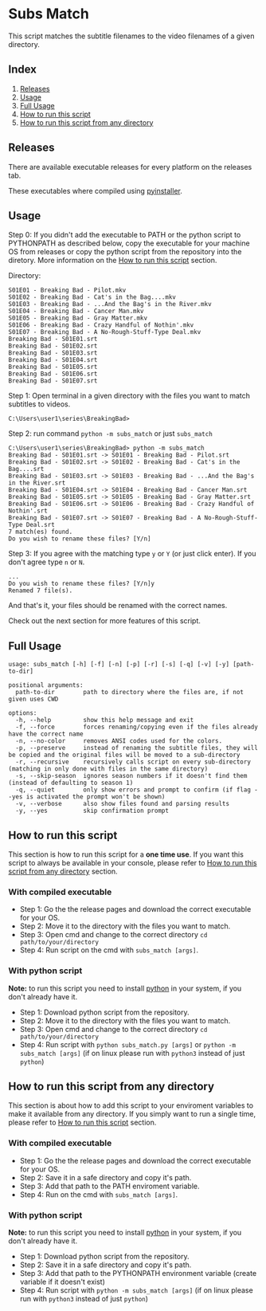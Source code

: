 # Subs Match

This script matches the subtitle filenames to the video filenames of a given directory.

## Index
1. [Releases](#releases)
1. [Usage](#usage)
1. [Full Usage](#full-usage)
1. [How to run this script](#how-to-run-this-script) 
1. [How to run this script from any directory](#how-to-run-this-script-from-any-directory)

## Releases

There are available executable releases for every platform on the releases tab.

These executables where compiled using [pyinstaller](https://github.com/pyinstaller/pyinstaller).

## Usage

Step 0: If you didn't add the executable to PATH or the python script to PYTHONPATH as described below, copy the executable for your machine OS from releases or copy the python script from the repository into the diretory.
More information on the [How to run this script](#how-to-run-this-script) section.

Directory:
```
S01E01 - Breaking Bad - Pilot.mkv
S01E02 - Breaking Bad - Cat's in the Bag....mkv
S01E03 - Breaking Bad - ...And the Bag's in the River.mkv
S01E04 - Breaking Bad - Cancer Man.mkv
S01E05 - Breaking Bad - Gray Matter.mkv
S01E06 - Breaking Bad - Crazy Handful of Nothin'.mkv
S01E07 - Breaking Bad - A No-Rough-Stuff-Type Deal.mkv
Breaking Bad - S01E01.srt
Breaking Bad - S01E02.srt
Breaking Bad - S01E03.srt
Breaking Bad - S01E04.srt
Breaking Bad - S01E05.srt
Breaking Bad - S01E06.srt
Breaking Bad - S01E07.srt
```

Step 1: Open terminal in a given directory with the files you want to match subtitles to videos.

```
C:\Users\user1\series\BreakingBad>
```

Step 2: run command `python -m subs_match` or just `subs_match`

```
C:\Users\user1\series\BreakingBad> python -m subs_match
Breaking Bad - S01E01.srt -> S01E01 - Breaking Bad - Pilot.srt
Breaking Bad - S01E02.srt -> S01E02 - Breaking Bad - Cat's in the Bag....srt
Breaking Bad - S01E03.srt -> S01E03 - Breaking Bad - ...And the Bag's in the River.srt
Breaking Bad - S01E04.srt -> S01E04 - Breaking Bad - Cancer Man.srt
Breaking Bad - S01E05.srt -> S01E05 - Breaking Bad - Gray Matter.srt
Breaking Bad - S01E06.srt -> S01E06 - Breaking Bad - Crazy Handful of Nothin'.srt
Breaking Bad - S01E07.srt -> S01E07 - Breaking Bad - A No-Rough-Stuff-Type Deal.srt
7 match(es) found.
Do you wish to rename these files? [Y/n]
```

Step 3: If you agree with the matching type `y` or `Y` (or just click enter). If you don't agree type `n` or `N`.

```
...
Do you wish to rename these files? [Y/n]y
Renamed 7 file(s).
```

And that's it, your files should be renamed with the correct names.

Check out the next section for more features of this script.

## Full Usage

```
usage: subs_match [-h] [-f] [-n] [-p] [-r] [-s] [-q] [-v] [-y] [path-to-dir]

positional arguments:
  path-to-dir        path to directory where the files are, if not given uses CWD

options:
  -h, --help         show this help message and exit
  -f, --force        forces renaming/copying even if the files already have the correct name
  -n, --no-color     removes ANSI codes used for the colors.
  -p, --preserve     instead of renaming the subtitle files, they will be copied and the original files will be moved to a sub-directory
  -r, --recursive    recursively calls script on every sub-directory (matching in only done with files in the same directory)
  -s, --skip-season  ignores season numbers if it doesn't find them (instead of defaulting to season 1)
  -q, --quiet        only show errors and prompt to confirm (if flag --yes is activated the prompt won't be shown)
  -v, --verbose      also show files found and parsing results
  -y, --yes          skip confirmation prompt
```

## How to run this script

This section is how to run this script for a **one time use**. If you want this script to always be available in your console, please refer to [How to run this script from any directory](#how-to-run-this-script-from-any-directory) section.

### With compiled executable

- Step 1: Go the the release pages and download the correct executable for your OS.
- Step 2: Move it to the directory with the files you want to match.
- Step 3: Open cmd and change to the correct directory `cd path/to/your/directory`
- Step 4: Run script on the cmd with `subs_match [args]`.

### With python script

**Note:** to run this script you need to install [python](https://www.python.org/downloads/) in your system, if you don't already have it.

- Step 1: Download python script from the repository.
- Step 2: Move it to the directory with the files you want to match.
- Step 3: Open cmd and change to the correct directory `cd path/to/your/directory`
- Step 4: Run script with `python subs_match.py [args]` or `python -m subs_match [args]` (if on linux please run with `python3` instead of just `python`)


## How to run this script from any directory

This section is about how to add this script to your enviroment variables to make it available from any directory. If you simply want to run a single time, please refer to [How to run this script](#how-to-run-this-script) section.

### With compiled executable

- Step 1: Go the the release pages and download the correct executable for your OS.
- Step 2: Save it in a safe directory and copy it's path.
- Step 3: Add that path to the PATH enviroment variable.
- Step 4: Run on the cmd with `subs_match [args]`.

### With python script

**Note:** to run this script you need to install [python](https://www.python.org/downloads/) in your system, if you don't already have it.

- Step 1: Download python script from the repository.
- Step 2: Save it in a safe directory and copy it's path.
- Step 3: Add that path to the PYTHONPATH environment variable (create variable if it doesn't exist)
- Step 4: Run script with `python -m subs_match [args]` (if on linux please run with `python3` instead of just `python`)

